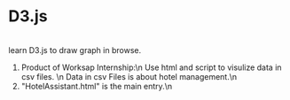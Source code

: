 # D3.js
<br>learn D3.js to draw graph in browse.</br>
1. Product of Worksap Internship:\n
    Use html and script to visulize data in csv files. \n
    Data in csv Files is about hotel management.\n
2. "HotelAssistant.html" is the main entry.\n
